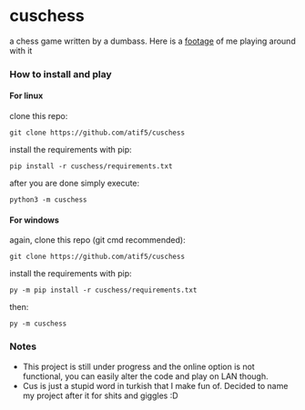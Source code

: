 # cuschess
a chess game written by a dumbass. Here is a [footage](https://gfycat.com/lonelylegalinchworm) of me playing around with it

### How to install and play

#### For linux
clone this repo:

`git clone https://github.com/atif5/cuschess`

install the requirements with pip:

`pip install -r cuschess/requirements.txt`

after you are done simply execute:

`python3 -m cuschess`

#### For windows
again, clone this repo (git cmd recommended):

`git clone https://github.com/atif5/cuschess`

install the requirements with pip:

`py -m pip install -r cuschess/requirements.txt`

then:

`py -m cuschess`

### Notes

- This project is still under progress and the online option is not functional, you can easily alter the code and play on LAN though.
- Cus is just a stupid word in turkish that I make fun of. Decided to name my project after it for shits and giggles :D 
